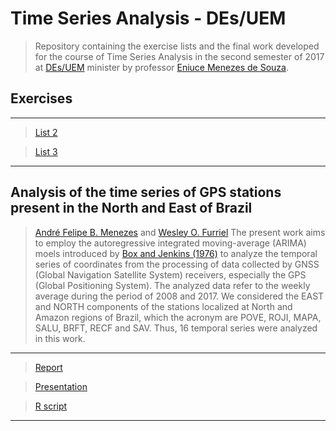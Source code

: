 # Time Series Analysis - DEs/UEM #

> Repository containing the exercise lists and the final work developed for the course of Time Series Analysis in the second semester of 2017 at [DEs/UEM](http://www.des.uem.br/) minister by professor [Eniuce Menezes de Souza](http://buscatextual.cnpq.br/buscatextual/visualizacv.do?metodo=apresentar&id=K4777908H6).

## Exercises
***
> [List 2](https://github.com/AndrMenezes/ts2017/raw/master/exercises/list2/lista2.pdf)

> [List 3](https://github.com/AndrMenezes/ts2017/raw/master/exercises/list3/lista3.pdf)
***

## Analysis of the time series of GPS stations present in the North and East of Brazil

> [André Felipe B. Menezes](https://github.com/AndrMenezes) and [Wesley O. Furriel](https://github.com/WOLFurriell)
The present work aims to employ the autoregressive integrated moving-average (ARIMA) moels introduced by [Box and Jenkins (1976)](https://www.wiley.com/en-us/Time+Series+Analysis%3A+Forecasting+and+Control%2C+5th+Edition-p-9781118674918) to analyze the temporal series of coordinates from the processing of data collected by GNSS (Global Navigation Satellite System) receivers, especially the GPS (Global Positioning System). The analyzed data refer to the weekly average during the period of 2008 and 2017. We considered the EAST and NORTH components of the stations localized at North and Amazon regions of Brazil, which the acronym are POVE, ROJI, MAPA, SALU, BRFT, RECF and SAV. Thus, 16 temporal series were analyzed in this work.

***
> [Report](https://github.com/AndrMenezes/ts2017/raw/master/final_work/report.pdf)

> [Presentation](https://github.com/AndrMenezes/ts2017/raw/master/final_work/presentation.pdf)

> [R script](https://github.com/AndrMenezes/ts2017/raw/master/final_work/report_rmarkdown.pdf)
***
